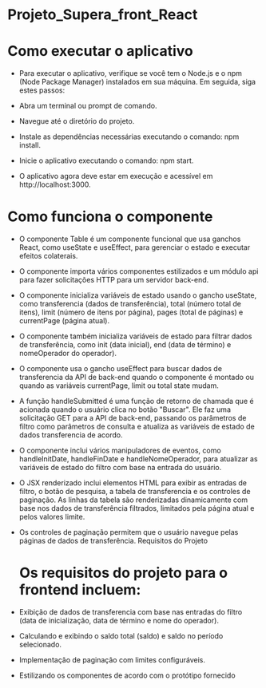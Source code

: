 # Projeto_Supera_front_React
 
# Como executar o aplicativo
 - Para executar o aplicativo, verifique se você tem o Node.js e o npm (Node Package Manager) instalados em sua máquina. Em seguida, siga estes passos:

- Abra um terminal ou prompt de comando.
- Navegue até o diretório do projeto.
- Instale as dependências necessárias executando o comando: npm install.
- Inicie o aplicativo executando o comando: npm start.
- O aplicativo agora deve estar em execução e acessível em http://localhost:3000.
 # Como funciona o componente
- O componente Table é um componente funcional que usa ganchos React, como useState e useEffect, para gerenciar o estado e executar efeitos colaterais.
- O componente importa vários componentes estilizados e um módulo api para fazer solicitações HTTP para um servidor back-end.
- O componente inicializa variáveis de estado usando o gancho useState, como transferencia (dados de transferência), total (número total de itens), limit (número de itens por página), pages (total de páginas) e currentPage (página atual).
- O componente também inicializa variáveis de estado para filtrar dados de transferência, como init (data inicial), end (data de término) e nomeOperador do operador).
- O componente usa o gancho useEffect para buscar dados de transferencia da API de back-end quando o componente é montado ou quando as variáveis currentPage, limit ou total state mudam.
- A função handleSubmitted é uma função de retorno de chamada que é acionada quando o usuário clica no botão "Buscar". Ele faz uma solicitação GET para a API de back-end, passando os parâmetros de filtro como parâmetros de consulta e atualiza as variáveis de estado de dados transferencia de acordo.
- O componente inclui vários manipuladores de eventos, como handleInitDate, handleFinDate e handleNomeOperador, para atualizar as variáveis de estado do filtro com base na entrada do usuário.
- O JSX renderizado inclui elementos HTML para exibir as entradas de filtro, o botão de pesquisa, a tabela de transferencia e os controles de paginação.
As linhas da tabela são renderizadas dinamicamente com base nos dados de transferência filtrados, limitados pela página atual e pelos valores limite.
- Os controles de paginação permitem que o usuário navegue pelas páginas de dados de transferência.
Requisitos do Projeto
  # Os requisitos do projeto para o frontend incluem:

- Exibição de dados de transferencia com base nas entradas do filtro (data de inicialização, data de término e nome do operador).
- Calculando e exibindo o saldo total (saldo) e saldo no período selecionado.
- Implementação de paginação com limites configuráveis.
- Estilizando os componentes de acordo com o protótipo fornecido
